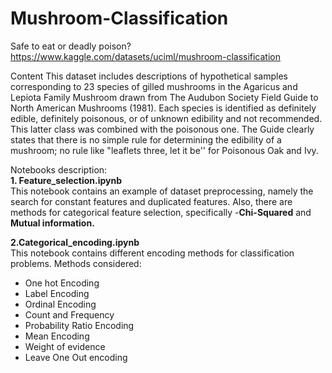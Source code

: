 # Mushroom-Classification
Safe to eat or deadly poison? https://www.kaggle.com/datasets/uciml/mushroom-classification

Content
This dataset includes descriptions of hypothetical samples corresponding to 23 species of gilled mushrooms in the Agaricus and Lepiota Family Mushroom drawn from The Audubon Society Field Guide to North American Mushrooms (1981). Each species is identified as definitely edible, definitely poisonous, or of unknown edibility and not recommended. This latter class was combined with the poisonous one. The Guide clearly states that there is no simple rule for determining the edibility of a mushroom; no rule like "leaflets three, let it be'' for Poisonous Oak and Ivy.

Notebooks description:<br/>
**1. Feature_selection.ipynb**<br/>
This notebook contains an example of dataset preprocessing, namely the search for constant features and duplicated features. Also, there are methods for categorical feature selection, specifically -**Chi-Squared** and **Mutual information.**

**2.Categorical_encoding.ipynb**<br/>
This notebook contains different encoding methods for classification problems. Methods considered:<br/>
- One hot Encoding
- Label Encoding
- Ordinal Encoding
- Count and Frequency
- Probability Ratio Encoding
- Mean Encoding
- Weight of evidence
- Leave One Out encoding
